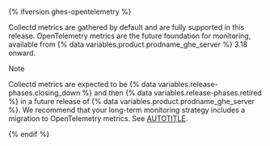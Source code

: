 {% ifversion ghes-opentelemetry %}

Collectd metrics are gathered by default and are fully supported in this release. OpenTelemetry metrics are the future foundation for monitoring, available from {% data variables.product.prodname_ghe_server %} 3.18 onward.

> [!NOTE]
> Collectd metrics are expected to be {% data variables.release-phases.closing_down %} and then {% data variables.release-phases.retired %} in a future release of {% data variables.product.prodname_ghe_server %}. We recommend that your long-term monitoring strategy includes a migration to OpenTelemetry metrics. See [AUTOTITLE](/admin/monitoring-and-managing-your-instance/monitoring-your-instance/opentelemetry-metrics/about-opentelemetry-metrics).

{% endif %}
